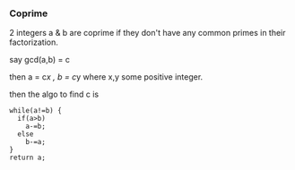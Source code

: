 ### Coprime

2 integers a & b are coprime if they don't have any common primes in their factorization.

say gcd(a,b) = c

then a = c*x  ,   b = c*y   where x,y some positive integer.

then the algo to find c is
```
while(a!=b) {
  if(a>b)
    a-=b;
  else
    b-=a;
}
return a;
```
